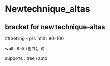 # Newtechnique_altas
bracket for new technique-altas
---
##Setting - p1s
infill : 80~100


wall : 6~8 (필자는 8)


supports : tree / auto


